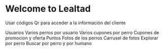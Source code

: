 # Welcome to Lealtad

Usar códigos Qr para acceder a la información del cliente

Usuarios
Varios perros por usuario
Varios cupones por perro
Cupones de promocion y oferta
Puntos
Fotos de los perros
Carrusel de fotos
Explorar por perro
Buscar por perro y por humano

